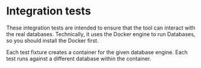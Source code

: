 ﻿# Integration tests

These integration tests are intended to ensure that the tool can interact with the real databases. Technically, it uses the Docker engine to run Databases, so you should install the Docker first.

Each test fixture creates a container for the given database engine. Each test runs against a different database within the container.